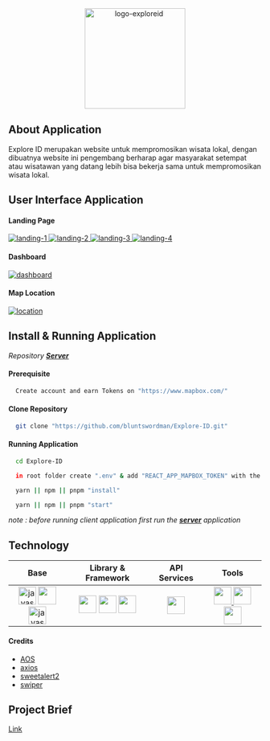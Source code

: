 <div align="center">
  <a href="https://github.com/bluntswordman/Explore-ID" target="blank" rel="noreferrer">
    <img src="https://drive.google.com/uc?id=15EnQDW-wcZWJm3f-qDz6tLbcD4HWwnwZ" alt="logo-exploreid" width="200px">
  </a>
</div>

## About Application ##
Explore ID merupakan website untuk mempromosikan wisata lokal, dengan dibuatnya website ini pengembang berharap agar masyarakat setempat atau wisatawan yang datang lebih bisa bekerja sama untuk mempromosikan wisata lokal.

## User Interface Application ##
#### Landing Page ####
<div align="left">
  <a href="https://drive.google.com/uc?id=1hi3gzXcIcE4mNM-OuLx41AYV-Lh0uZ1S" target="blank" rel="noreferrer">
    <img src="https://drive.google.com/uc?id=1hi3gzXcIcE4mNM-OuLx41AYV-Lh0uZ1S" alt="landing-1">
  </a>
  <a href="https://drive.google.com/uc?id=1vo0XYcx_eGC82uynU_OW1uSbYaK8r6il" target="blank" rel="noreferrer">
    <img src="https://drive.google.com/uc?id=1vo0XYcx_eGC82uynU_OW1uSbYaK8r6il" alt="landing-2">
  </a>
  <a href="https://drive.google.com/uc?id=1c8odpLHQF-mYbp2ZXr4CO-BRww7mgkbt" target="blank" rel="noreferrer">
    <img src="https://drive.google.com/uc?id=1c8odpLHQF-mYbp2ZXr4CO-BRww7mgkbt" alt="landing-3">
  </a>
  <a href="https://drive.google.com/uc?id=138MqJez9tNuknplrR5NBKu-39K97thrZ" target="blank" rel="noreferrer">
    <img src="https://drive.google.com/uc?id=138MqJez9tNuknplrR5NBKu-39K97thrZ" alt="landing-4">
  </a>
</div>

#### Dashboard ####
<div align="left">
  <a href="https://drive.google.com/uc?id=1D0KTA_RsYy-4VFYTonP2dL1oHMDeEcPA" target="blank" rel="noreferrer">
    <img src="https://drive.google.com/uc?id=1D0KTA_RsYy-4VFYTonP2dL1oHMDeEcPA" alt="dashboard">
  </a>
</div>

#### Map Location ####
<div align="left">
  <a href="https://drive.google.com/uc?id=1-SqFoO8r8rWrG7_wEsvlTRLv_pyaPafD" target="blank" rel="noreferrer">
    <img src="https://drive.google.com/uc?id=1-SqFoO8r8rWrG7_wEsvlTRLv_pyaPafD" alt="location">
  </a>
</div>

## Install & Running Application ##
*Repository <a href="https://github.com/bluntswordman/server-ExploreID">**Server**</a>* 
#### Prerequisite ####
  ```bash
    Create account and earn Tokens on "https://www.mapbox.com/" 
  ```
#### Clone Repository ####
  ```bash
    git clone "https://github.com/bluntswordman/Explore-ID.git"
  ```
#### Running Application ####
  ```bash
    cd Explore-ID
  ```
  ```bash
    in root folder create ".env" & add "REACT_APP_MAPBOX_TOKEN" with the value of the token you got
  ```
  ```bash
    yarn || npm || pnpm "install"
  ```
  ```bash
    yarn || npm || pnpm "start"
  ```
  *note : before running client application first run the <a href="https://github.com/bluntswordman/server-ExploreID">**server**</a> application*
## Technology ##
| Base | Library & Framework | API Services | Tools | 
|------------|-------------|-------------|-------------|
| <div align="center"><a href="https://www.w3.org/" target="blank" rel="noreferrer"><img src="https://cdn.iconscout.com/icon/free/png-64/html-59-225995.png" width="35" alt="javascript"></a> <a href="https://www.w3.org/Style/CSS/" target="blank" rel="noreferrer"><img src="https://cdn.iconscout.com/icon/free/png-64/css-37-226088.png" width="36"> </a><a href="https://www.javascript.com/" target="blank" rel="noreferrer"><img src="https://cdn.iconscout.com/icon/free/png-64/javascript-2038874-1720087.png" width="35" alt="javascript"> </a></div>| <div align="center"><a href="https://getbootstrap.com/" target="blank" rel="noreferrer"> <img src="https://getbootstrap.com/docs/5.2/assets/img/favicons/favicon.ico" width="35"></a>  <a href="https://reactjs.org/" target="blank" rel="noreferrer"> <img src="https://cdn.iconscout.com/icon/free/png-64/react-3521666-2945110.png" width="35"></a> <a href="https://iconify.design/" target="blank" rel="noreferrer"> <img src="https://docs.iconify.design/assets/images/favicon@192.png" width="35"></a></div> | <div align="center"><a href="https://www.mapbox.com/" target="blank" rel="noreferrer"> <img src="https://static-assets.mapbox.com/branding/favicon/v1/favicon-32x32.png?v=gAd4JjrGWl" width="35"></a></div>| <div align="center"><a href="https://code.visualstudio.com/" target="_blank" rel="noreferrer"> <img src="https://cdn.iconscout.com/icon/free/png-64/visual-studio-code-1868941-1583105.png" width="35"></a><a href="https://yarnpkg.com/" target="_blank" rel="noreferrer"> <img src="https://cdn.iconscout.com/icon/free/png-64/yarn-34-1174974.png" width="35"> </a> </a><a href="https://www.figma.com/" target="blank" rel="noreferrer"> <img src="https://cdn.iconscout.com/icon/free/png-64/figma-3521426-2944870.png" width="35"> </a></div> |
#### Credits ####
+ <a href="https://github.com/michalsnik/aos" target="blank" rel="noreferrer">AOS</a>
+ <a href="https://github.com/axios/axios" target="blank" rel="noreferrer">axios</a>
+ <a href="https://github.com/sweetalert2/sweetalert2" target="blank" rel="noreferrer">sweetalert2</a>
+ <a href="https://github.com/nolimits4web/swiper" target="blank" rel="noreferrer">swiper</a>

## Project Brief ##
<a href="https://bit.ly/Project-Brief-CPSG-65r" target="blank" rel="noreferrer">Link</a>
